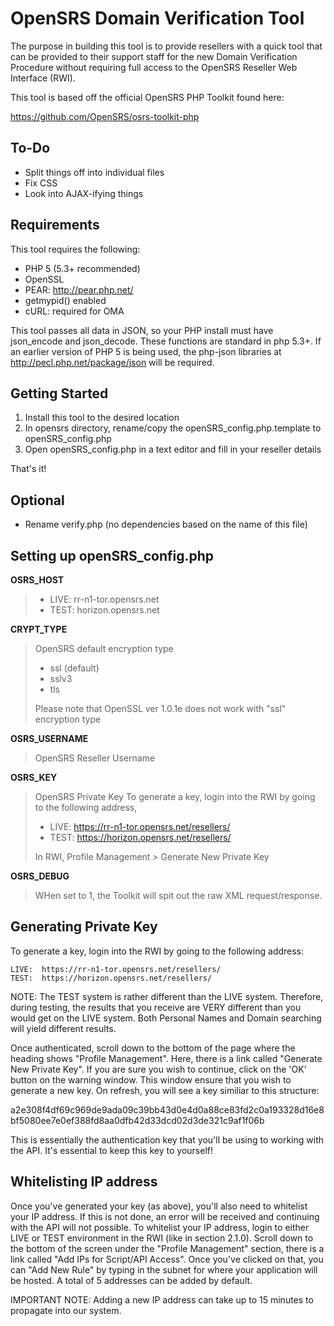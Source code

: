 OpenSRS Domain Verification Tool
================================

The purpose in building this tool is to provide resellers with a quick tool that can be provided
to their support staff for the new Domain Verification Procedure without requiring full access 
to the OpenSRS Reseller Web Interface (RWI).

This tool is based off the official OpenSRS PHP Toolkit found here:

https://github.com/OpenSRS/osrs-toolkit-php


To-Do
-----

- Split things off into individual files
- Fix CSS
- Look into AJAX-ifying things

Requirements
------------

This tool requires the following:

- PHP 5 (5.3+ recommended)
- OpenSSL
- PEAR: http://pear.php.net/
- getmypid() enabled
- cURL: required for OMA

This tool passes all data in JSON, so your PHP install must have json_encode
and json_decode.  These functions are standard in php 5.3+.  If an earlier 
version of PHP 5 is being used, the php-json libraries at 
http://pecl.php.net/package/json will be required. 


Getting Started
---------------
1. Install this tool to the desired location
2. In opensrs directory, rename/copy the openSRS_config.php.template to openSRS_config.php
3. Open openSRS_config.php in a text editor and fill in your reseller details

That's it!

Optional
---------
- Rename verify.php (no dependencies based on the name of this file)


Setting up openSRS_config.php
------------------------------

__OSRS_HOST__
> * LIVE: rr-n1-tor.opensrs.net
> * TEST: horizon.opensrs.net  

__CRYPT_TYPE__
> OpenSRS default encryption type 
> * ssl (default)
> * sslv3
> * tls
> 
> Please note that OpenSSL ver 1.0.1e does not work with "ssl" encryption type

__OSRS_USERNAME__
> OpenSRS Reseller Username

__OSRS_KEY__
> OpenSRS Private Key
> To generate a key, login into the RWI by going to the following address,
>   * LIVE:  https://rr-n1-tor.opensrs.net/resellers/
>   * TEST:  https://horizon.opensrs.net/resellers/
>
> In RWI, Profile Management > Generate New Private Key

__OSRS_DEBUG__
> WHen set to 1, the Toolkit will spit out the raw XML request/response.
     

Generating Private Key
------------------------

To generate a key, login into the RWI by going to the following address:

    LIVE:  https://rr-n1-tor.opensrs.net/resellers/
    TEST:  https://horizon.opensrs.net/resellers/

NOTE:  The TEST system is rather different than the LIVE system.  Therefore,
during testing, the results that you receive are VERY different than you would
get on the LIVE system.  Both Personal Names and Domain searching will yield
different results.  

Once authenticated, scroll down to the bottom of the page where the heading
shows "Profile Management".  Here, there is a link called "Generate New
Private Key".  If you are sure you wish to continue, click on the 'OK' button
on the warning window.  This window ensure that you wish to generate a new
key.  On refresh, you will see a key similiar to this structure:

a2e308f4df69c969de9ada09c39bb43d0e4d0a88ce83fd2c0a193328d16e8bf5080ee7e0ef388fd8aa0dfb42d33dcd02d3de321c9af1f06b

This is essentially the authentication key that you'll be using to working
with the API.  It's essential to keep this key to yourself!


Whitelisting IP address
-----------------------

Once you've generated your key (as above), you'll also need to whitelist your
IP address.  If this is not done, an error will be received and continuing
with the API will not possible.  To whitelist your IP address, login to either
LIVE or TEST environment in the RWI (like in section 2.1.0).  Scroll down to
the bottom of the screen under the "Profile Management" section, there is a
link called "Add IPs for Script/API Access".  Once you've clicked on that, you
can "Add New Rule" by typing in the subnet for where your application will be
hosted.  A total of 5 addresses can be added by default. 

IMPORTANT NOTE:  Adding a new IP address can take up to 15 minutes to
propagate into our system.